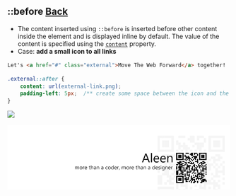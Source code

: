 ## ::before [**Back**](./../pseudoClass.md)

- The content inserted using `::before` is inserted before other content inside the element and is displayed inline by default. The value of the content is specified using the [`content`]() property.
- Case: **add a small icon to all links**

```html
Let's <a href="#" class="external">Move The Web Forward</a> together!
```

```css
.external::after {
    content: url(external-link.png);
    padding-left: 5px;  /** create some space between the icon and the link */
}
```

<img src="./inspecting-after.png">

<a href="http://aleen42.github.io/" target="_blank" ><img src="./../../../pic/tail.gif"></a>